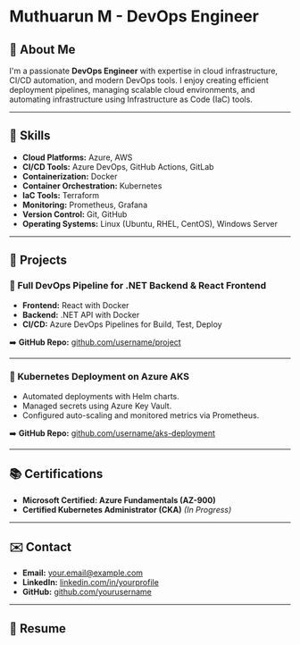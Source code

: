 
# Muthuarun M - DevOps Engineer

## 👋 About Me
I'm a passionate **DevOps Engineer** with expertise in cloud infrastructure, CI/CD automation, and modern DevOps tools. I enjoy creating efficient deployment pipelines, managing scalable cloud environments, and automating infrastructure using Infrastructure as Code (IaC) tools.

---

## 🚀 Skills

- **Cloud Platforms:** Azure, AWS
- **CI/CD Tools:** Azure DevOps, GitHub Actions, GitLab
- **Containerization:** Docker
- **Container Orchestration:** Kubernetes
- **IaC Tools:** Terraform
- **Monitoring:** Prometheus, Grafana
- **Version Control:** Git, GitHub
- **Operating Systems:** Linux (Ubuntu, RHEL, CentOS), Windows Server

---

## 📂 Projects

### 📌 Full DevOps Pipeline for .NET Backend & React Frontend
- **Frontend:** React with Docker
- **Backend:** .NET API with Docker
- **CI/CD:** Azure DevOps Pipelines for Build, Test, Deploy


➡️ **GitHub Repo:** [github.com/username/project](https://github.com/username/project)

---

### 📌 Kubernetes Deployment on Azure AKS
- Automated deployments with Helm charts.
- Managed secrets using Azure Key Vault.
- Configured auto-scaling and monitored metrics via Prometheus.

➡️ **GitHub Repo:** [github.com/username/aks-deployment](https://github.com/username/aks-deployment)

---

## 📚 Certifications
- **Microsoft Certified: Azure Fundamentals (AZ-900)**
- **Certified Kubernetes Administrator (CKA)** _(In Progress)_

---

## ✉️ Contact

- **Email:** your.email@example.com
- **LinkedIn:** [linkedin.com/in/yourprofile](https://linkedin.com/in/yourprofile)
- **GitHub:** [github.com/yourusername](https://github.com/yourusername)

---

## 📄 Resume

